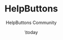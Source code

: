 ---
title: "HelpButtons"
author: [HelpButtons Community]
date: \today
subject: "Markdown"
keywords: [keyword1, keyword2]
#subtitle: "Subtitle"
lang: "es"
titlepage: true
#book: true
#first-chapter: 2
listings: true
urlcolor: "blue"
toc-own-page: true

pandoc-latex-admonition:
  - color: firebrick
    classes: [admonition, danger]
    position: inner
    linewidth: 4
    nobreak: true
  - classes: [admonition]
    nobreak: true
...